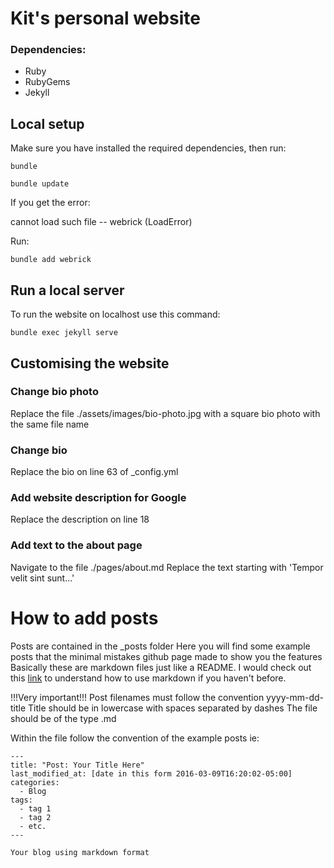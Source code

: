 # Kit's personal website

### Dependencies:

- Ruby
- RubyGems
- Jekyll

## Local setup
Make sure you have installed the required dependencies, then run:
```
bundle
```
```
bundle update
```
If you get the error:

cannot load such file -- webrick (LoadError)

Run:
```
bundle add webrick
```
## Run a local server

To run the website on localhost use this command:
```
bundle exec jekyll serve
```
## Customising the website

### Change bio photo
Replace the file ./assets/images/bio-photo.jpg with a square bio photo with the same file name

### Change bio
Replace the bio on line 63 of _config.yml

### Add website description for Google
Replace the description on line 18

### Add text to the about page
Navigate to the file ./pages/about.md
Replace the text starting with 'Tempor velit sint sunt...'

# How to add posts
Posts are contained in the _posts folder
Here you will find some example posts that the minimal mistakes github page made to show you the features
Basically these are markdown files just like a README. I would check out this [link](https://www.markdownguide.org/cheat-sheet/) to understand how to use markdown if you haven't before.

!!!Very important!!!
Post filenames must follow the convention yyyy-mm-dd-title
Title should be in lowercase with spaces separated by dashes
The file should be of the type .md

Within the file follow the convention of the example posts ie:
```
---
title: "Post: Your Title Here"
last_modified_at: [date in this form 2016-03-09T16:20:02-05:00]
categories:
  - Blog
tags:
  - tag 1
  - tag 2
  - etc.
---

Your blog using markdown format
```